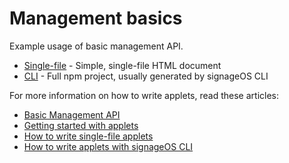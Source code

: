 # Management basics

Example usage of basic management API.

* [Single-file](singlefile-applet) - Simple, single-file HTML document
* [CLI](cli-applet) - Full npm project, usually generated by signageOS CLI

For more information on how to write applets, read these articles:

* [Basic Management API](https://sdk.docs.signageos.io/api/js/management/latest/1-js-management)
* [Getting started with applets](https://signageos.zendesk.com/hc/en-us/articles/4405068855570-Introduction-to-Applets)
* [How to write single-file applets](https://signageos.zendesk.com/hc/en-us/articles/4405011600274)
* [How to write applets with signageOS CLI](https://signageos.zendesk.com/hc/en-us/articles/4405070294674)
